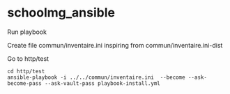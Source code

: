 # schoolmg_ansible

Run playbook

Create file commun/inventaire.ini inspiring from commun/inventaire.ini-dist


Go to http/test

```
cd http/test
ansible-playbook -i ../../commun/inventaire.ini  --become --ask-become-pass --ask-vault-pass playbook-install.yml
```

